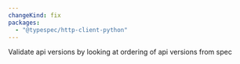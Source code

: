 ```yaml
---
changeKind: fix
packages:
  - "@typespec/http-client-python"
---
```


Validate api versions by looking at ordering of api versions from spec